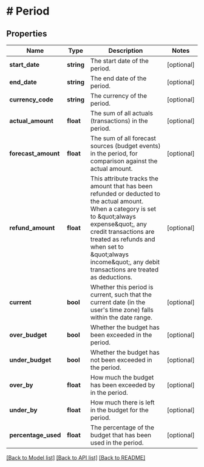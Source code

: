 # # Period

## Properties

Name | Type | Description | Notes
------------ | ------------- | ------------- | -------------
**start_date** | **string** | The start date of the period. | [optional]
**end_date** | **string** | The end date of the period. | [optional]
**currency_code** | **string** | The currency of the period. | [optional]
**actual_amount** | **float** | The sum of all actuals (transactions) in the period. | [optional]
**forecast_amount** | **float** | The sum of all forecast sources (budget events) in the period, for comparison against the actual amount. | [optional]
**refund_amount** | **float** | This attribute tracks the amount that has been refunded or deducted to the actual amount. When a category is set to \&quot;always expense\&quot;, any credit transactions are treated as refunds and when set to \&quot;always income\&quot;, any debit transactions are treated as deductions. | [optional]
**current** | **bool** | Whether this period is current, such that the current date (in the user&#39;s time zone) falls within the date range. | [optional]
**over_budget** | **bool** | Whether the budget has been exceeded in the period. | [optional]
**under_budget** | **bool** | Whether the budget has not been exceeded in the period. | [optional]
**over_by** | **float** | How much the budget has been exceeded by in the period. | [optional]
**under_by** | **float** | How much there is left in the budget for the period. | [optional]
**percentage_used** | **float** | The percentage of the budget that has been used in the period. | [optional]

[[Back to Model list]](../../README.md#models) [[Back to API list]](../../README.md#endpoints) [[Back to README]](../../README.md)
